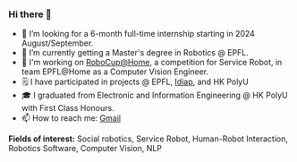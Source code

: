 ### Hi there 👋


- 🤔 I’m looking for a 6-month full-time internship starting in 2024 August/September.
- 🔭 I’m currently getting a Master's degree in Robotics @ EPFL.
- 💪 I'm working on [RoboCup@Home](https://athome.robocup.org/), a competition for Service Robot, in team EPFL@Home as a Computer Vision Engineer.
- 🗒 I have participated in projects @ EPFL, [Idiap](https://www.idiap.ch/en), and HK PolyU
- 🎓 I graduated from Electronic and Information Engineering @ HK PolyU with First Class Honours.
- 📫 How to reach me: [Gmail](1037720176jessica@gmail.com)

**Fields of interest:** Social robotics, Service Robot, Human-Robot Interaction, Robotics Software, Computer Vision, NLP
